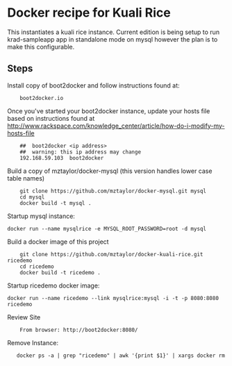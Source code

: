 # Docker recipe for Kuali Rice

This instantiates a kuali rice instance.  Current edition is being setup to 
run krad-sampleapp app in standalone mode on mysql however the plan is to make this configurable.



Steps
---

Install copy of boot2docker and follow instructions found at:

		boot2docker.io
		 
Once you've started your boot2docker instance, update your hosts file based on instructions found at 
http://www.rackspace.com/knowledge_center/article/how-do-i-modify-my-hosts-file
		
		##  boot2docker <ip address>
		##  warning: this ip address may change
		192.168.59.103  boot2docker    


Build a copy of mztaylor/docker-mysql (this version handles lower case table names)

		git clone https://github.com/mztaylor/docker-mysql.git mysql
		cd mysql
        docker build -t mysql .

Startup mysql instance:

	docker run --name mysqlrice -e MYSQL_ROOT_PASSWORD=root -d mysql

Build a docker image of this project

		git clone https://github.com/mztaylor/docker-kuali-rice.git ricedemo
		cd ricedemo
        docker build -t ricedemo .

Startup ricedemo docker image:

	docker run --name ricedemo --link mysqlrice:mysql -i -t -p 8080:8080 ricedemo

Review Site

        From browser: http://boot2docker:8080/

Remove Instance:

       docker ps -a | grep "ricedemo" | awk '{print $1}' | xargs docker rm

